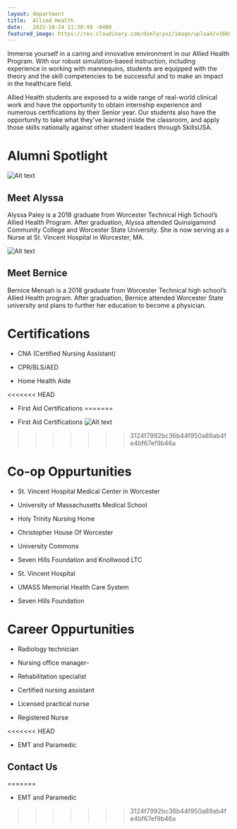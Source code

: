 ```yaml
---
layout: department
title:  Allied Health
date:   2022-10-24 11:30:49 -0400
featured_image: https://res.cloudinary.com/dxm7ycyxz/image/upload/v1668016872/2022/04/myriam-zilles-7V95FwS2Ss4-unsplash-1-768x511_oibbmj.jpg
---
```

Immerse yourself in a caring and innovative environment in our Allied Health Program. With our robust simulation-based instruction, including experience in working with mannequins, students are equipped with the theory and the skill competencies to be successful and to make an impact in the healthcare field. 

Allied Health students are exposed to a wide range of real-world clinical work and have the opportunity to obtain internship experience and numerous certifications by their Senior year. Our students also have the opportunity to take what they’ve learned inside the classroom, and apply those skills nationally against other student leaders through SkillsUSA.

<div class="Alumni_section" markdown="1">

# Alumni Spotlight
<div class="Alumni" markdown="1">

![Alt text](cope.jpg)
## Meet Alyssa
Alyssa Paley is a 2018 graduate from Worcester Technical High School’s Allied Health Program. After graduation, Alyssa attended Quinsigamond Community College and Worcester State University. She is now serving as a Nurse at St. Vincent Hospital in Worcester, MA.

</div>

<div class="Alumni" markdown="1">

![Alt text](cope.jpg)
## Meet Bernice
Bernice Mensah is a 2018 graduate from Worcester Technical high school’s Allied Health program. After graduation, Bernice attended Worcester State university and plans to further her education to become a physician. 

</div>

</div>

# Certifications
+ CNA (Certified Nursing Assistant)

+ CPR/BLS/AED

+ Home Health Aide

<<<<<<< HEAD
+ First Aid Certifications
=======
- First Aid Certifications
![Alt text](cope.jpg)
>>>>>>> 3124f7992bc36b44f950a89ab4fe4bf67ef9b46a

# Co-op Oppurtunities
+ St. Vincent Hospital Medical Center in Worcester

+ University of Massachusetts Medical School

+ Holy Trinity Nursing Home

+ Christopher House Of Worcester

+ University Commons

+ Seven Hills Foundation and Knollwood LTC

+ St. Vincent Hospital

+ UMASS Memorial Health Care System

+ Seven Hills Foundation

# Career Oppurtunities

+ Radiology technician

+ Nursing office manager-

+ Rehabilitation specialist

+ Certified nursing assistant

+ Licensed practical nurse

+ Registered Nurse

<<<<<<< HEAD
+ EMT and Paramedic


## Contact Us
=======
- EMT and Paramedic
>>>>>>> 3124f7992bc36b44f950a89ab4fe4bf67ef9b46a
